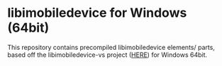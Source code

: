 # libimobiledevice for Windows (64bit)
This repository contains precompiled libimobiledevice elements/ parts, based off the libimobiledevice-vs project ([HERE](https://github.com/libimobiledevice-win32/libimobiledevice-vs)) for Windows 64bit.
